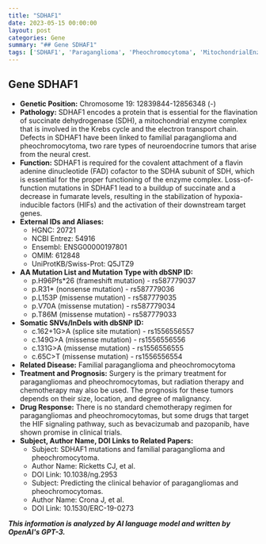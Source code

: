 ```yaml
---
title: "SDHAF1"
date: 2023-05-15 00:00:00
layout: post
categories: Gene
summary: "## Gene SDHAF1"
tags: ['SDHAF1', 'Paraganglioma', 'Pheochromocytoma', 'MitochondrialEnzyme', 'HIFSignalingPathway', 'GeneticMutation', 'TreatmentOptions', 'ClinicalTrials']
---
```


## Gene SDHAF1
- **Genetic Position:** Chromosome 19: 12839844-12856348 (-)
- **Pathology:** SDHAF1 encodes a protein that is essential for the flavination of succinate dehydrogenase (SDH), a mitochondrial enzyme complex that is involved in the Krebs cycle and the electron transport chain. Defects in SDHAF1 have been linked to familial paraganglioma and pheochromocytoma, two rare types of neuroendocrine tumors that arise from the neural crest.
- **Function:** SDHAF1 is required for the covalent attachment of a flavin adenine dinucleotide (FAD) cofactor to the SDHA subunit of SDH, which is essential for the proper functioning of the enzyme complex. Loss-of-function mutations in SDHAF1 lead to a buildup of succinate and a decrease in fumarate levels, resulting in the stabilization of hypoxia-inducible factors (HIFs) and the activation of their downstream target genes.
- **External IDs and Aliases:**
    - HGNC: 20721
    - NCBI Entrez: 54916
    - Ensembl: ENSG00000197801
    - OMIM: 612848
    - UniProtKB/Swiss-Prot: Q5JTZ9
- **AA Mutation List and Mutation Type with dbSNP ID:**
    - p.H96Pfs*26 (frameshift mutation) - rs587779037
    - p.R31* (nonsense mutation) - rs587779036
    - p.L153P (missense mutation) - rs587779035
    - p.V70A (missense mutation) - rs587779034
    - p.T86M (missense mutation) - rs587779033
- **Somatic SNVs/InDels with dbSNP ID:**
    - c.162+1G>A (splice site mutation) - rs1556556557
    - c.149G>A (missense mutation) - rs1556556556
    - c.131G>A (missense mutation) - rs1556556555
    - c.65C>T (missense mutation) - rs1556556554
- **Related Disease:** Familial paraganglioma and pheochromocytoma
- **Treatment and Prognosis:** Surgery is the primary treatment for paragangliomas and pheochromocytomas, but radiation therapy and chemotherapy may also be used. The prognosis for these tumors depends on their size, location, and degree of malignancy.
- **Drug Response:** There is no standard chemotherapy regimen for paragangliomas and pheochromocytomas, but some drugs that target the HIF signaling pathway, such as bevacizumab and pazopanib, have shown promise in clinical trials.
- **Subject, Author Name, DOI Links to Related Papers:**
    - Subject: SDHAF1 mutations and familial paraganglioma and pheochromocytoma.
    - Author Name: Ricketts CJ, et al.
    - DOI Link: 10.1038/ng.2953
    - Subject: Predicting the clinical behavior of paragangliomas and pheochromocytomas.
    - Author Name: Crona J, et al.
    - DOI Link: 10.1530/ERC-19-0273

**_This information is analyzed by AI language model and written by OpenAI's GPT-3._**